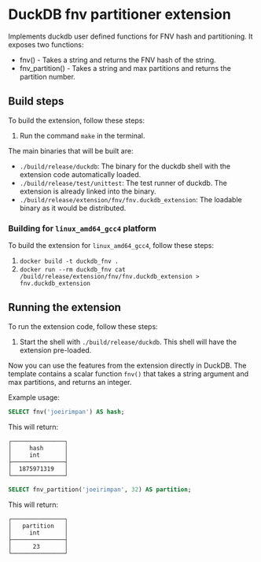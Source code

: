 # DuckDB fnv partitioner extension

Implements duckdb user defined functions for FNV hash and partitioning. It exposes two functions:

- fnv() - Takes a string and returns the FNV hash of the string.
- fnv_partition() - Takes a string and max partitions and returns the partition number.

## Build steps

To build the extension, follow these steps:

1. Run the command `make` in the terminal.

The main binaries that will be built are:

- `./build/release/duckdb`: The binary for the duckdb shell with the extension code automatically loaded.
- `./build/release/test/unittest`: The test runner of duckdb. The extension is already linked into the binary.
- `./build/release/extension/fnv/fnv.duckdb_extension`: The loadable binary as it would be distributed.

### Building for `linux_amd64_gcc4` platform

To build the extension for `linux_amd64_gcc4`, follow these steps:

1. `docker build -t duckdb_fnv .`
2. `docker run --rm duckdb_fnv cat /build/release/extension/fnv/fnv.duckdb_extension > fnv.duckdb_extension`

## Running the extension

To run the extension code, follow these steps:

1. Start the shell with `./build/release/duckdb`. This shell will have the extension pre-loaded.

Now you can use the features from the extension directly in DuckDB. The template contains a scalar function `fnv()` that takes a string argument and max partitions, and returns an integer.

Example usage:

```sql
SELECT fnv('joeirimpan') AS hash;
```

This will return:

```
┌───────────────┐
│     hash      │
│     int       │
├───────────────┤
│  1875971319   │
└───────────────┘
```

```sql
SELECT fnv_partition('joeirimpan', 32) AS partition;
```

This will return:

```
┌───────────────┐
│   partition   │
│     int       │
├───────────────┤
│      23       │
└───────────────┘
```
